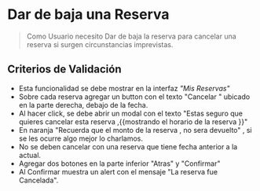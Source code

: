
# Dar de baja una Reserva
> Como Usuario
necesito Dar de baja la reserva
para  cancelar una reserva si surgen circunstancias imprevistas.

## Criterios de Validación
- Esta funcionalidad se debe mostrar en la interfaz *"Mis Reservas"*
- Sobre cada reserva agregar un button con el texto "Cancelar "  ubicado en  la parte derecha, debajo de la fecha.
- Al hacer click, se debe abrir un modal con el texto "Estas seguro que quieres cancelar esta reserva ,{{mostrando el horario de la reserva }}"
- En naranja "Recuerda que el monto de la reserva , no sera devuelto" , si se les ocurre algo mejor lo charlamos.
- No se deben cancelar con una reserva que tiene fecha anterior a la actual.  
- Agregar dos botones en la  parte inferior "Atras" y  "Confirmar"  
- Al Confirmar muestra un alert con el mensaje "La reserva fue Cancelada".


